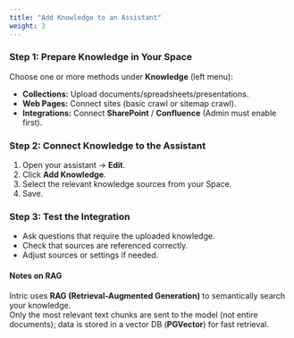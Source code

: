 ```yaml
---
title: "Add Knowledge to an Assistant"
weight: 3
---
```


### Step 1: Prepare Knowledge in Your Space
Choose one or more methods under **Knowledge** (left menu):

- **Collections:** Upload documents/spreadsheets/presentations.
- **Web Pages:** Connect sites (basic crawl or sitemap crawl).
- **Integrations:** Connect **SharePoint** / **Confluence** (Admin must enable first).

### Step 2: Connect Knowledge to the Assistant
1. Open your assistant → **Edit**.
2. Click **Add Knowledge**.
3. Select the relevant knowledge sources from your Space.
4. Save.

### Step 3: Test the Integration
- Ask questions that require the uploaded knowledge.
- Check that sources are referenced correctly.
- Adjust sources or settings if needed.

#### Notes on RAG
Intric uses **RAG (Retrieval-Augmented Generation)** to semantically search your knowledge.  
Only the most relevant text chunks are sent to the model (not entire documents); data is stored in a vector DB (**PGVector**) for fast retrieval.
